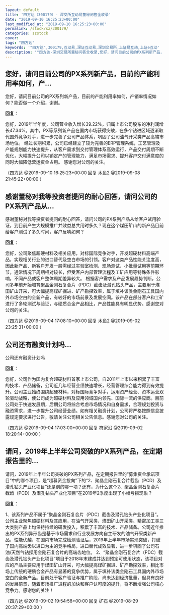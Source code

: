 ```yaml
---
layout: default
title: '四方达（300179）- 深交所互动易董秘问答全收录'
date: "2019-09-10 16:25:23+00:00"
last_modified_at: "2019-09-10 16:25:23+00:00"
permalink: /stock/sz/300179/
categories: szstock
cover: 
tags: "四方达"
keywords: '"四方达",300179,互动易,深证互动易,深圳交易所,上证易互动,上证e互动'
description: '"四方达-深圳交易所董秘问答全收录,您好，请问目前公司的PX系列新产品，目前的产能利用率如何，产销率情况如何？能否做一个介绍，谢谢。"'
---
```


## 您好，请问目前公司的PX系列新产品，目前的产能利用率如何，产...

您好，请问目前公司的PX系列新产品，目前的产能利用率如何，产销率情况如何？能否做一个介绍，谢谢。

**回复**：

您好，2019年半年度，公司营业收入增长39.22%，归属上市公司股东的净利润增长47.34%。其中，PX等系列新产品在国内市场获得突破，在多个钻进区域逐渐取代国外竞争对手，进一步完善了公司产品体系，巩固了公司油气开采类产品高端市场地位。
经过长期积累，公司已经建立了较为完善的ERP管理系统，工艺管理及产能规划能力快速提升，从客户需求到交付管理体系高效运行，产品交付周期不断优化，大幅提升公司以销定产的管理能力，满足市场需求、提升客户交付满意度的同时大幅降低营运资金占用。
感谢您对公司的关注。 

（四方达  @2019-09-10 16:25:23+00:00 回复 木鱼2  @2019-09-08 21:45:22+00:00 ）

## 感谢董秘对我等投资者提问的耐心回答，请问公司的PX系列产品从...

感谢董秘对我等投资者提问的耐心回答，请问公司的PX系列产品从给客户试用验证，到目前产生大规模推广并效益总共用时多久？现在这个煤田矿山的新产品目前给客户测试了多久时间，客户反响如何？

**回复**：

您好，公司聚焦超硬材料及相关应用，对标国际竞争对手，开发超硬材料高端产品，实现相关行业的进口替代及空白市场的引领。客户对这类产品性能关注度高，因此新产品、新客户开发一般需经过实验室检测、现场测试、小批量试用等前期环节，通常情况下周期相对较长，但受客户内部管理流程及工矿应用等特殊条件影响，不同产品或客户整体周期差异较大。
根据客户需求及产品发展趋势判断，公司多年前开始培育聚晶金刚石复合片（PDC）截齿及潜孔钻头产品，主要用于煤田矿山开采，可大幅提高煤矿掘进、矿产勘探效率，属于填补该类金刚石工具国内外市场空白的全新产品，有较好的市场前景及发展空间。该产品在部分客户和工矿进行了多轮测试与验证，与硬质合金产品相比，产品性能具有明显优势。感谢您对公司的关注。 

（四方达  @2019-09-04 17:08:10+00:00 回复 木鱼2  @2019-09-02 23:25:31+00:00 ）

## 公司还有融资计划吗...

公司还有融资计划吗

**回复**：

您好，公司作为国内复合超硬材料首家上市公司，自2011年上市以来积累了丰富的技术、产品储备，公司近几年经营业绩快速增长，经营管理综合能力得到有效提升。公司主业始终围绕超硬材料，对标国际竞争对手，运用资产经营、资本运营双轮驱动战略，使公司成为超硬材料及应用领域国内领先、国际一流的供应商。目前公司处于快速发展期，后期公司将综合考虑市场情况和自身需求，合理规划投资与融资需求，进一步提升公司经营业绩。如有相关融资计划，公司将严格按照信息披露规定要求进行公告，敬请关注公司相关公告信息。感谢您对公司的关注。 

（四方达  @2019-09-04 17:03:00+00:00 回复 符家沿  @2019-09-02 18:20:14+00:00 ）

## 请问，2019年上半年公司突破的PX系列产品，在定期报告里的...

请问，2019年上半年公司突破的PX系列产品，在定期报告里的“募集资金承诺项目”中的哪个项目，是“超募资金投向”下的“2、聚晶金刚石复合片截齿（PCD）及潜孔钻头产业化项目”还是别的哪一项？还有，为什么这个2、聚晶金刚石复合片截齿（PCD）及潜孔钻头产业化项目”在2019年2季度出现了小幅亏损现象？

**回复**：

1、该系列产品不属于“聚晶金刚石复合片（PDC）截齿及潜孔钻头产业化项目”。公司主业聚焦超硬材料及其应用，在油气开采类、煤田矿山开采类、精密加工类三大类别产品上均保持持续的研发投入，积累了丰富的技术、产品储备。公司近年推出的PX系列异形齿是基于市场需求和行业发展方向自主研发的油气开采类新产品，性能优越，在国内市场完成检测验证后，2019年上半年市场实现突破，打破了国内高端齿以进口为主的竞争格局，进口替代成效显著，进一步巩固了公司石油/天然气钻探用金刚石复合片的高端齿地位。
2、“聚晶金刚石复合片（PDC）截齿及潜孔钻头产业化项目”项目于2018年末建成并达到预定可使用状态，该项目对应的产品主要应用于煤田矿山开采，可大幅提高煤矿掘进、矿产勘探效率，相比市场上传统的硬质合金产品有显著的竞争优势，属于填补该类金刚石工具国内外市场空白的全新产品。目前处于客户验证与推广阶段，尚未达到经济批量，但具有良好的发展前景，随着市场推广进程的加快和客户认可度的提升，将不断增强公司核心竞争力。感谢您的关注！ 

（四方达  @2019-09-02 19:54:58+00:00 回复 矿石  @2019-08-29 20:37:29+00:00 ）

